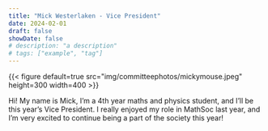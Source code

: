 ```yaml
---
title: "Mick Westerlaken - Vice President"
date: 2024-02-01
draft: false
showDate: false
# description: "a description"
# tags: ["example", "tag"]
---
```

{{< figure default=true src="img/committeephotos/mickymouse.jpeg" height=300 width=400 >}}

Hi! My name is Mick, I’m a 4th year maths and physics student, and I’ll be this year’s Vice President. I really enjoyed my role in MathSoc last year, and I’m very excited to continue being a part of the society this year!
